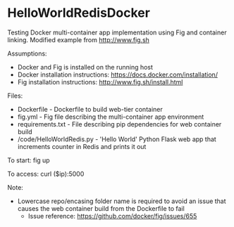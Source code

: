 # HelloWorldRedisDocker

Testing Docker multi-container app implementation using Fig and container linking.
Modified example from http://www.fig.sh

Assumptions:
- Docker and Fig is installed on the running host
- Docker installation instructions: https://docs.docker.com/installation/
- Fig installation instructions: http://www.fig.sh/install.html

Files:
- Dockerfile - Dockerfile to build web-tier container
- fig.yml - Fig file describing the multi-container app environment
- requirements.txt - File describing pip dependencies for web container build
- /code/HelloWorldRedis.py - 'Hello World' Python Flask web app that increments counter in Redis and prints it out

To start:
fig up

To access:
curl ($ip):5000

Note:
- Lowercase repo/encasing folder name is required to avoid an issue that causes the web container build from the Dockerfile to fail
  - Issue reference: https://github.com/docker/fig/issues/655
